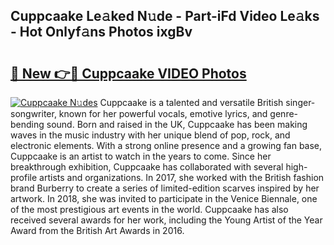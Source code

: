 ## Cuppcaake Le𝚊ked N𝚞de - Part-iFd Video Le𝚊ks - Hot Onlyf𝚊ns Photos ixgBv

# <h2><a href="http://ac11223.deff.icu/?id=Cuppcaake">🔗 New 👉🔴 Cuppcaake VIDEO Photos</a></h2>

[![Cuppcaake N𝚞des](https://i.imgur.com/rIISA9y.gif)](http://ac11223.deff.icu/?id=Cuppcaake)
Cuppcaake is a talented and versatile British singer-songwriter, known for her powerful vocals, emotive lyrics, and genre-bending sound. Born and raised in the UK, Cuppcaake has been making waves in the music industry with her unique blend of pop, rock, and electronic elements. With a strong online presence and a growing fan base, Cuppcaake is an artist to watch in the years to come. Since her breakthrough exhibition, Cuppcaake has collaborated with several high-profile artists and organizations. In 2017, she worked with the British fashion brand Burberry to create a series of limited-edition scarves inspired by her artwork. In 2018, she was invited to participate in the Venice Biennale, one of the most prestigious art events in the world. Cuppcaake has also received several awards for her work, including the Young Artist of the Year Award from the British Art Awards in 2016.
